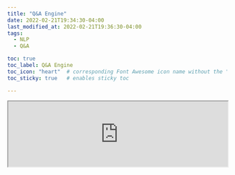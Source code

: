 ```yaml
---
title: "Q&A Engine"
date: 2022-02-21T19:34:30-04:00
last_modified_at: 2022-02-21T19:36:30-04:00
tags:
  - NLP
  - Q&A

toc: true
toc_label: Q&A Engine
toc_icon: "heart"  # corresponding Font Awesome icon name without the "fa" prefix
toc_sticky: true   # enables sticky toc

---
```




<script src="https://anvil.works/embed.js" async></script>
<iframe style="width:100%;" data-anvil-embed src="https://RDESE2Q5D4PFBCRI.anvil.app/25AGY3SOP7N5HYDEQ4SXIFWB"></iframe>



